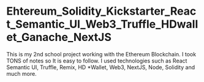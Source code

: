 # Ehtereum_Solidity_Kickstarter_React_Semantic_UI_Web3_Truffle_HDwallet_Ganache_NextJS
This is my 2nd school project working with the Ethereum Blockchain. I took TONS of notes so It is easy to follow. I used technologies such as React Semantic UI, Truffle, Remix, HD *Wallet, Web3, NextJS, Node, Solidity and much more.
